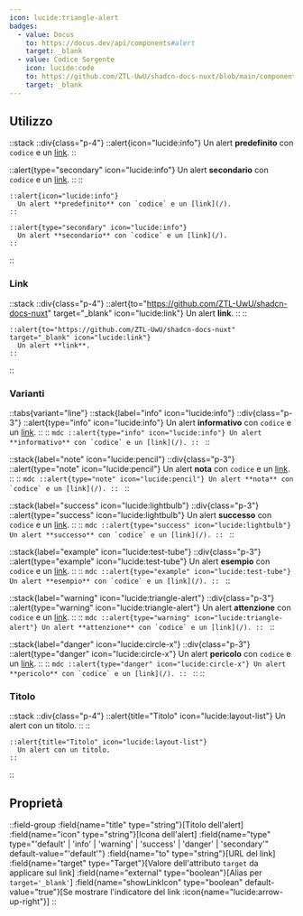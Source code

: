 ```yaml
---
icon: lucide:triangle-alert
badges:
  - value: Docus
    to: https://docus.dev/api/components#alert
    target: _blank
  - value: Codice Sorgente
    icon: lucide:code
    to: https://github.com/ZTL-UwU/shadcn-docs-nuxt/blob/main/components/content/Alert.vue
    target: _blank
---
```


## Utilizzo

::stack
  ::div{class="p-4"}
  ::alert{icon="lucide:info"}
    Un alert **predefinito** con `codice` e un [link](/).
  ::

  ::alert{type="secondary" icon="lucide:info"}
    Un alert **secondario** con `codice` e un [link](/).
  ::
  ::
  ```mdc
  ::alert{icon="lucide:info"}
    Un alert **predefinito** con `codice` e un [link](/).
  ::

  ::alert{type="secondary" icon="lucide:info"}
    Un alert **secondario** con `codice` e un [link](/).
  ::
  ```
::

### Link

::stack
  ::div{class="p-4"}
  ::alert{to="https://github.com/ZTL-UwU/shadcn-docs-nuxt" target="_blank" icon="lucide:link"}
    Un alert **link**.
  ::
  ::
  ```mdc
  ::alert{to="https://github.com/ZTL-UwU/shadcn-docs-nuxt" target="_blank" icon="lucide:link"}
    Un alert **link**.
  ::
  ```
::

### Varianti

::tabs{variant="line"}
  ::stack{label="info" icon="lucide:info"}
    ::div{class="p-3"}
    ::alert{type="info" icon="lucide:info"}
      Un alert **informativo** con `codice` e un [link](/).
    ::
    ::
    ```mdc
    ::alert{type="info" icon="lucide:info"}
      Un alert **informativo** con `codice` e un [link](/).
    ::
    ```
  ::

  ::stack{label="note" icon="lucide:pencil"}
    ::div{class="p-3"}
    ::alert{type="note" icon="lucide:pencil"}
      Un alert **nota** con `codice` e un [link](/).
    ::
    ::
    ```mdc
    ::alert{type="note" icon="lucide:pencil"}
      Un alert **nota** con `codice` e un [link](/).
    ::
    ```
  ::

  ::stack{label="success" icon="lucide:lightbulb"}
    ::div{class="p-3"}
    ::alert{type="success" icon="lucide:lightbulb"}
      Un alert **successo** con `codice` e un [link](/).
    ::
    ::
    ```mdc
    ::alert{type="success" icon="lucide:lightbulb"}
      Un alert **successo** con `codice` e un [link](/).
    ::
    ```
  ::

  ::stack{label="example" icon="lucide:test-tube"}
    ::div{class="p-3"}
    ::alert{type="example" icon="lucide:test-tube"}
      Un alert **esempio** con `codice` e un [link](/).
    ::
    ::
    ```mdc
    ::alert{type="example" icon="lucide:test-tube"}
      Un alert **esempio** con `codice` e un [link](/).
    ::
    ```
  ::

  ::stack{label="warning" icon="lucide:triangle-alert"}
    ::div{class="p-3"}
    ::alert{type="warning" icon="lucide:triangle-alert"}
      Un alert **attenzione** con `codice` e un [link](/).
    ::
    ::
    ```mdc
    ::alert{type="warning" icon="lucide:triangle-alert"}
      Un alert **attenzione** con `codice` e un [link](/).
    ::
    ```
  ::

  ::stack{label="danger" icon="lucide:circle-x"}
    ::div{class="p-3"}
    ::alert{type="danger" icon="lucide:circle-x"}
      Un alert **pericolo** con `codice` e un [link](/).
    ::
    ::
    ```mdc
    ::alert{type="danger" icon="lucide:circle-x"}
      Un alert **pericolo** con `codice` e un [link](/).
    ::
    ```
  ::
::

### Titolo

::stack
  ::div{class="p-4"}
  ::alert{title="Titolo" icon="lucide:layout-list"}
    Un alert con un titolo.
  ::
  ::
  ```mdc
  ::alert{title="Titolo" icon="lucide:layout-list"}
    Un alert con un titolo.
  ::
  ```
::

## Proprietà

::field-group
  :field{name="title" type="string"}[Titolo dell'alert]
  :field{name="icon" type="string"}[Icona dell'alert]
  :field{name="type" type="'default' | 'info' | 'warning' | 'success' | 'danger' | 'secondary'" default-value="'default'"}
  :field{name="to" type="string"}[URL del link]
  :field{name="target" type="Target"}[Valore dell'attributo `target` da applicare sul link]
  :field{name="external" type="boolean"}[Alias per `target='_blank'`]
  :field{name="showLinkIcon" type="boolean" default-value="true"}[Se mostrare l'indicatore del link :icon{name="lucide:arrow-up-right"}]
::
